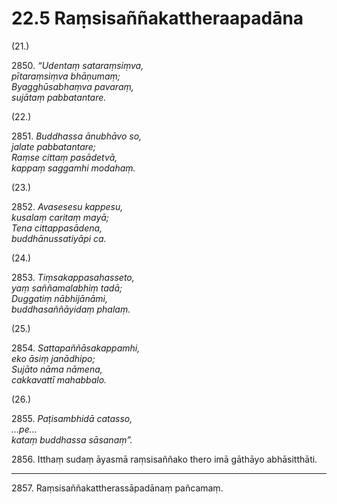 # 22.5 Raṃsisaññakattheraapadāna

(21.)

2850\. _“Udentaṃ sataraṃsiṃva,_  
_pītaraṃsiṃva bhāṇumaṃ;_  
_Byagghūsabhaṃva pavaraṃ,_  
_sujātaṃ pabbatantare._  

(22.)

2851\. _Buddhassa ānubhāvo so,_  
_jalate pabbatantare;_  
_Raṃse cittaṃ pasādetvā,_  
_kappaṃ saggamhi modahaṃ._  

(23.)

2852\. _Avasesesu kappesu,_  
_kusalaṃ caritaṃ mayā;_  
_Tena cittappasādena,_  
_buddhānussatiyāpi ca._  

(24.)

2853\. _Tiṃsakappasahasseto,_  
_yaṃ saññamalabhiṃ tadā;_  
_Duggatiṃ nābhijānāmi,_  
_buddhasaññāyidaṃ phalaṃ._  

(25.)

2854\. _Sattapaññāsakappamhi,_  
_eko āsiṃ janādhipo;_  
_Sujāto nāma nāmena,_  
_cakkavattī mahabbalo._  

(26.)

2855\. _Paṭisambhidā catasso,_  
_…pe…_  
_kataṃ buddhassa sāsanaṃ”._  

2856\. Itthaṃ sudaṃ āyasmā raṃsisaññako thero imā gāthāyo abhāsitthāti.

---

2857\. Raṃsisaññakattherassāpadānaṃ pañcamaṃ.
